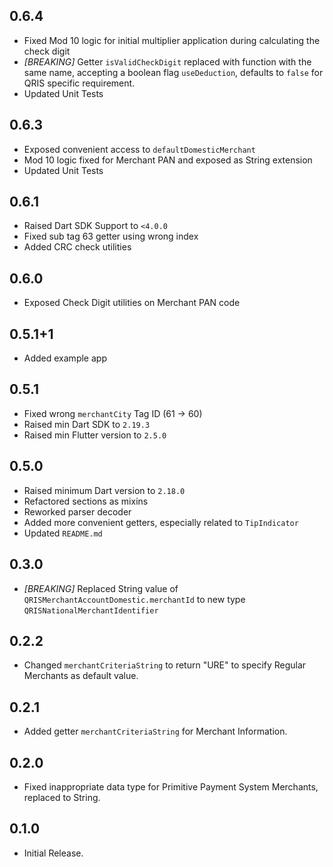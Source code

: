 ## 0.6.4

* Fixed Mod 10 logic for initial multiplier application during calculating the check digit
* *\[BREAKING\]* Getter `isValidCheckDigit` replaced with function with the same name, accepting 
a boolean flag `useDeduction`, defaults to `false` for QRIS specific requirement.
* Updated Unit Tests

## 0.6.3

* Exposed convenient access to `defaultDomesticMerchant`
* Mod 10 logic fixed for Merchant PAN and exposed as String extension
* Updated Unit Tests

## 0.6.1

* Raised Dart SDK Support to `<4.0.0`
* Fixed sub tag 63 getter using wrong index
* Added CRC check utilities

## 0.6.0

* Exposed Check Digit utilities on Merchant PAN code

## 0.5.1+1

* Added example app

## 0.5.1

* Fixed wrong `merchantCity` Tag ID (61 -> 60)
* Raised min Dart SDK to `2.19.3`
* Raised min Flutter version to `2.5.0`

## 0.5.0

* Raised minimum Dart version to `2.18.0`
* Refactored sections as mixins
* Reworked parser decoder
* Added more convenient getters, especially related to `TipIndicator`
* Updated `README.md`

## 0.3.0

* *\[BREAKING\]* Replaced String value of `QRISMerchantAccountDomestic.merchantId` to new type `QRISNationalMerchantIdentifier`

## 0.2.2

* Changed `merchantCriteriaString` to return "URE" to specify Regular Merchants as default value.

## 0.2.1

* Added getter `merchantCriteriaString` for Merchant Information.

## 0.2.0

* Fixed inappropriate data type for Primitive Payment System Merchants, replaced to String.

## 0.1.0

* Initial Release.
